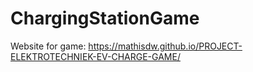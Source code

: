 # ChargingStationGame
Website for game:
https://mathisdw.github.io/PROJECT-ELEKTROTECHNIEK-EV-CHARGE-GAME/
